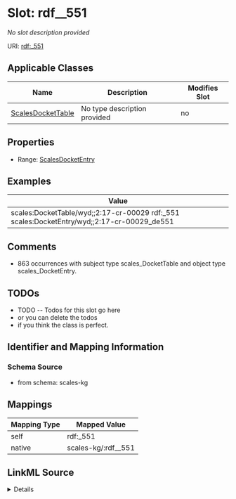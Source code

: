 

# Slot: rdf__551


_No slot description provided_





URI: [rdf:_551](http://www.w3.org/1999/02/22-rdf-syntax-ns#_551)



<!-- no inheritance hierarchy -->





## Applicable Classes

| Name | Description | Modifies Slot |
| --- | --- | --- |
| [ScalesDocketTable](../classes/ScalesDocketTable.md) | No type description provided |  no  |







## Properties

* Range: [ScalesDocketEntry](../classes/ScalesDocketEntry.md)






## Examples

| Value |
| --- |
| scales:DocketTable/wyd;;2:17-cr-00029 rdf:_551 scales:DocketEntry/wyd;;2:17-cr-00029_de551 |

## Comments

* 863 occurrences with subject type scales_DocketTable and object type scales_DocketEntry.

## TODOs

* TODO -- Todos for this slot go here
* or you can delete the todos
* if you think the class is perfect.

## Identifier and Mapping Information







### Schema Source


* from schema: scales-kg




## Mappings

| Mapping Type | Mapped Value |
| ---  | ---  |
| self | rdf:_551 |
| native | scales-kg/:rdf__551 |




## LinkML Source

<details>
```yaml
name: rdf__551
description: No slot description provided
todos:
- TODO -- Todos for this slot go here
- or you can delete the todos
- if you think the class is perfect.
comments:
- 863 occurrences with subject type scales_DocketTable and object type scales_DocketEntry.
examples:
- value: scales:DocketTable/wyd;;2:17-cr-00029 rdf:_551 scales:DocketEntry/wyd;;2:17-cr-00029_de551
from_schema: scales-kg
rank: 1000
slot_uri: rdf:_551
alias: rdf__551
domain_of:
- scales_DocketTable
range: scales_DocketEntry

```
</details>